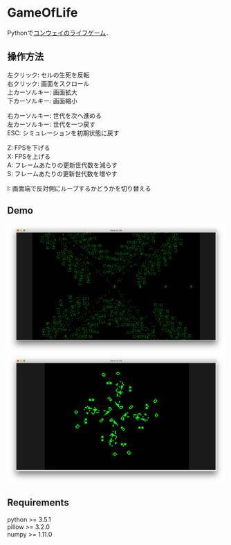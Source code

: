 # GameOfLife
Pythonで[コンウェイのライフゲーム](https://ja.wikipedia.org/wiki/ライフゲーム)．

## 操作方法

左クリック: セルの生死を反転   
右クリック: 画面をスクロール  
上カーソルキー: 画面拡大   
下カーソルキー: 画面縮小   

右カーソルキー: 世代を次へ進める  
左カーソルキー: 世代を一つ戻す   
ESC: シミュレーションを初期状態に戻す

Z: FPSを下げる   
X: FPSを上げる   
A: フレームあたりの更新世代数を減らす   
S: フレームあたりの更新世代数を増やす   

I: 画面端で反対側にループするかどうかを切り替える   

## Demo

![demo_1](demo_1.png)   
![demo_2](demo_2.png)    

## Requirements

python >= 3.5.1  
pillow >= 3.2.0     
numpy >= 1.11.0
